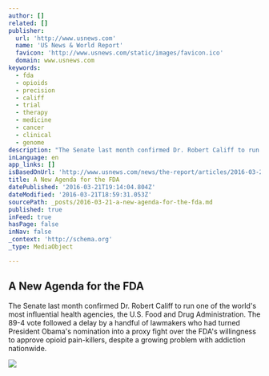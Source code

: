 ```yaml
---
author: []
related: []
publisher:
  url: 'http://www.usnews.com'
  name: 'US News & World Report'
  favicon: 'http://www.usnews.com/static/images/favicon.ico'
  domain: www.usnews.com
keywords:
  - fda
  - opioids
  - precision
  - califf
  - trial
  - therapy
  - medicine
  - cancer
  - clinical
  - genome
description: "The Senate last month confirmed Dr. Robert Califf to run one of the world's most influential health agencies, the U.S. Food and Drug Administration. The 89-4 vote followed a delay by a handful of lawmakers who had turned President Obama's nomination into a proxy fight over the FDA's willingness to approve opioid pain-killers, despite a growing problem with addiction nationwide."
inLanguage: en
app_links: []
isBasedOnUrl: 'http://www.usnews.com/news/the-report/articles/2016-03-21/fda-commissioner-robert-califf-talks-opioids-cancer-precision-medicine-drug-prices'
title: A New Agenda for the FDA
datePublished: '2016-03-21T19:14:04.804Z'
dateModified: '2016-03-21T18:59:31.053Z'
sourcePath: _posts/2016-03-21-a-new-agenda-for-the-fda.md
published: true
inFeed: true
hasPage: false
inNav: false
_context: 'http://schema.org'
_type: MediaObject

---
```

<article style=""><h1>A New Agenda for the FDA</h1><p>The Senate last month confirmed Dr. Robert Califf to run one of the world's most influential health agencies, the U.S. Food and Drug Administration. The 89-4 vote followed a delay by a handful of lawmakers who had turned President Obama's nomination into a proxy fight over the FDA's willingness to approve opioid pain-killers, despite a growing problem with addiction nationwide.</p><img src="http://www.usnews.com/cmsmedia/42/f0/e81f87c349c4aaa665e11a3b6fb1/160321reportfda-editorial.fda.jpg" /></article>